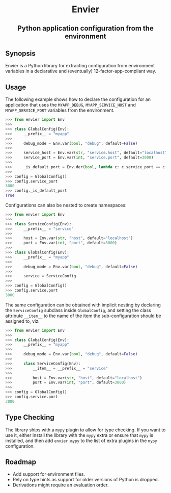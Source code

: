 <h1 align="center">Envier</h1>
<h2 align="center">Python application configuration from the environment</h2>

## Synopsis

Envier is a Python library for extracting configuration from environment
variables in a declarative and (eventually) 12-factor-app-compliant way.


## Usage

The following example shows how to declare the configuration for an application
that uses the `MYAPP_DEBUG`, `MYAPP_SERVICE_HOST` and `MYAPP_SERVICE_PORT`
variables from the environment.

~~~ python
>>> from envier import Env
>>> 
>>> class GlobalConfig(Env):
>>>     __prefix__ = "myapp"
>>>     
>>>     debug_mode = Env.var(bool, "debug", default=False)
>>> 
>>>     service_host = Env.var(str, "service.host", default="localhost")
>>>     service_port = Env.var(int, "service.port", default=3000)
>>> 
>>>     _is_default_port = Env.der(bool, lambda c: c.service_port == c.spec.service_port.default)
>>> 
>>> config = GlobalConfig()
>>> config.service_port
3000
>>> config._is_default_port
True
~~~

Configurations can also be nested to create namespaces:

~~~ python
>>> from envier import Env
>>> 
>>> class ServiceConfig(Env):
>>>     __prefix__ = "service"
>>> 
>>>     host = Env.var(str, "host", default="localhost")
>>>     port = Env.var(int, "port", default=3000)
>>> 
>>> class GlobalConfig(Env):
>>>     __prefix__ = "myapp"
>>>     
>>>     debug_mode = Env.var(bool, "debug", default=False)
>>> 
>>>     service = ServiceConfig
>>> 
>>> config = GlobalConfig()
>>> config.service.port
3000
~~~

The same configuration can be obtained with implicit nesting by declaring the
`ServiceConfig` subclass inside `GlobalConfig`, and setting the class attribute
`__item__` to the name of the item the sub-configuration should be assigned to,
viz.

~~~ python
>>> from envier import Env
>>> 
>>> class GlobalConfig(Env):
>>>     __prefix__ = "myapp"
>>>     
>>>     debug_mode = Env.var(bool, "debug", default=False)
>>> 
>>>     class ServiceConfig(Env):
>>>         __item__ = __prefix__ = "service"
>>>         
>>>         host = Env.var(str, "host", default="localhost")
>>>         port = Env.var(int, "port", default=3000)
>>> 
>>> config = GlobalConfig()
>>> config.service.port
3000
~~~


## Type Checking

The library ships with a `mypy` plugin to allow for type checking. If you want
to use it, either install the library with the `mypy` extra or ensure that
`mypy` is installed, and then add `envier.mypy` to the list of extra plugins in
the `mypy` configuration.


## Roadmap

- Add support for environment files.
- Rely on type hints as support for older versions of Python is dropped.
- Derivations might require an evaluation order.
